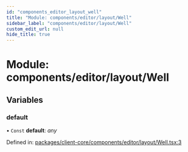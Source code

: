 ```yaml
---
id: "components_editor_layout_well"
title: "Module: components/editor/layout/Well"
sidebar_label: "components/editor/layout/Well"
custom_edit_url: null
hide_title: true
---
```


# Module: components/editor/layout/Well

## Variables

### default

• `Const` **default**: *any*

Defined in: [packages/client-core/components/editor/layout/Well.tsx:3](https://github.com/xr3ngine/xr3ngine/blob/56376a778/packages/client-core/components/editor/layout/Well.tsx#L3)
